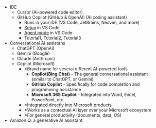 - IDE
  - Cursor (AI-powered code editor)
  - GitHub Copilot (GitHub & OpenAI) (AI coding assistant)
    - Runs in your IDE (VS Code, JetBrains, Neovim, and more)
    - [Setup](https://code.visualstudio.com/docs/copilot/setup) in VS Code
    - [Agent mode](https://code.visualstudio.com/docs/copilot/chat/chat-agent-mode) in VS Code
    - [Tutorial1](https://www.youtube.com/watch?v=uXOHOpqhkng), [Tutorial2](https://www.youtube.com/watch?v=pUK7MRzoTDc), [Tutorial3](https://www.youtube.com/watch?v=9JGONx_X4ho)
- Conversational AI assistans
  - ChatGPT (OpenAI)
  - Gemini (Google)
  - Claude (Anthropic)
  - Copilot (Microsoft)
    - *Brand name for several different AI-powered tools
      - **Copilot(Bing Chat)** - The general conversational assistant (similar to ChatGPT, or Gemini)
      - **GitHub Copilot** - Specifically for code completion and programming assistance
      - **Microsoft 365 Copilot** - Integrated into Word, Excel, PowerPoint, etc.
    - *Integrated directly into Microsoft products
    - *Works as a contextual AI layer over your Microsoft ecosystem
    - *For general productivity (documents, data, OS)
- Amazon Q: a generative AI assistant.
